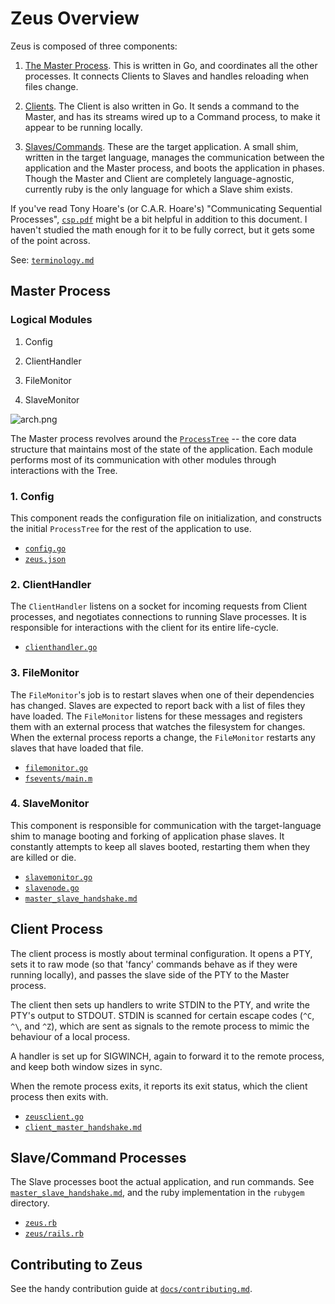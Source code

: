 # Zeus Overview

Zeus is composed of three components:

1. [The Master Process](../go/zeusmaster). This is written in Go, and coordinates all the other processes. It connects Clients to Slaves and handles reloading when files change.

2. [Clients](../go/zeusclient). The Client is also written in Go. It sends a command to the Master, and has its streams wired up to a Command process, to make it appear to be running locally.

3. [Slaves/Commands](../rubygem). These are the target application. A small shim, written in the target language, manages the communication between the application and the Master process, and boots the application in phases. Though the Master and Client are completely language-agnostic, currently ruby is the only language for which a Slave shim exists.

If you've read Tony Hoare's (or C.A.R. Hoare's) "Communicating Sequential Processes", [`csp.pdf`](http://www.usingcsp.com/cspbook.pdf) might be a bit helpful in addition to this document. I haven't studied the math enough for it to be fully correct, but it gets some of the point across.

See: [`terminology.md`](terminology.md)

## Master Process

### Logical Modules

1. Config

2. ClientHandler

3. FileMonitor

4. SlaveMonitor

![arch.png](arch.png)

The Master process revolves around the [`ProcessTree`](../go/processtree/processtree.go) -- the core data structure that maintains most of the state of the application. Each module performs most of its communication with other modules through interactions with the Tree.

### 1. Config

This component reads the configuration file on initialization, and constructs the initial `ProcessTree` for the rest of the application to use.

* [`config.go`](../go/config/config.go)
* [`zeus.json`](../examples/zeus.json)

### 2. ClientHandler

The `ClientHandler` listens on a socket for incoming requests from Client processes, and negotiates connections to running Slave processes. It is responsible for interactions with the client for its entire life-cycle.

* [`clienthandler.go`](../go/clienthandler/clienthandler.go)

### 3. FileMonitor

The `FileMonitor`'s job is to restart slaves when one of their dependencies has changed. Slaves are expected to report back with a list of files they have loaded. The `FileMonitor` listens for these messages and registers them with an external process that watches the filesystem for changes. When the external process reports a change, the `FileMonitor` restarts any slaves that have loaded that file.

* [`filemonitor.go`](../go/filemonitor/filemonitor.go)
* [`fsevents/main.m`](../ext/fsevents/main.m)

### 4. SlaveMonitor

This component is responsible for communication with the target-language shim to manage booting and forking of application phase slaves. It constantly attempts to keep all slaves booted, restarting them when they are killed or die.

* [`slavemonitor.go`](../go/processtree/slavemonitor.go)
* [`slavenode.go`](../go/processtree/slavenode.go)
* [`master_slave_handshake.md`](master_slave_handshake.md)

## Client Process

The client process is mostly about terminal configuration. It opens a PTY, sets it to raw mode (so that 'fancy' commands behave as if they were running locally), and passes the slave side of the PTY to the Master process.

The client then sets up handlers to write STDIN to the PTY, and write the PTY's output to STDOUT. STDIN is scanned for certain escape codes (`^C`, `^\`, and `^Z`), which are sent as signals to the remote process to mimic the behaviour of a local process.

A handler is set up for SIGWINCH, again to forward it to the remote process, and keep both window sizes in sync.

When the remote process exits, it reports its exit status, which the client process then exits with.

* [`zeusclient.go`](../go/zeusclient/zeusclient.go)
* [`client_master_handshake.md`](client_master_handshake.md)

## Slave/Command Processes

The Slave processes boot the actual application, and run commands. See [`master_slave_handshake.md`](master_slave_handshake.md), and the ruby implementation in the `rubygem` directory.

* [`zeus.rb`](../rubygem/lib/zeus.rb)
* [`zeus/rails.rb`](../rubygem/lib/zeus/rails.rb)

## Contributing to Zeus

See the handy contribution guide at [`docs/contributing.md`](../contributing.md).


